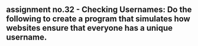 ## assignment no.32 - Checking Usernames: Do the following to create a program that simulates how websites ensure that everyone has a unique username.
